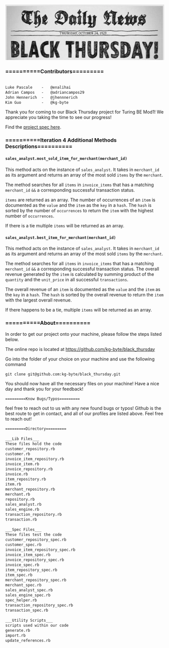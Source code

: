 
![Black Thursday](./pictures/black_thursday.jpg)

### ==========Contributors=========
```

Luke Pascale    -   @enalihai
Adrian Campos   -   @adriancampos29
John Hennerich  -   @jhennnerich
Kim Guo         -   @kg-byte
```

Thank you for coming to our Black Thursday project for Turing BE Mod1! We appreciate you taking the time to see our progress!

Find the [project spec here](http://backend.turing.io/module1/projects/black_thursday/).

### ==========Iteration 4 Additional Methods Descriptions==========

#### `sales_analyst.most_sold_item_for_merchant(merchant_id)`

This method acts on the instance of `sales_analyst`. It takes in `merchant_id`
as its argument and returns an array of the most sold `items` by the `merchant`.

The method searches for all `items` in `invoice_items` that has a matching `merchant_id`
`&&` a corresponding successful transaction status.

`items` are returned as an array.  The number of occurrences of an `item` is documented as the `value` and the `item` as the `key` in a `hash`. The `hash` is sorted by the number of `occurrences` to return the `item` with the highest number of `occurrences`.  

If there is a tie multiple `items` will be returned as an array.


#### `sales_analyst.best_item_for_merchant(merchant_id)`

This method acts on the instance of `sales_analyst`. It takes in `merchant_id`
as its argument and returns an array of the most sold `items` by the `merchant`.

The method searches for all `items` in `invoice_items` that has a matching `merchant_id` `&&` a corresponding successful transaction status. The overall revenue generated by the `item` is calculated by summing product of the `quantity` and the `unit_price` in all successful `transactions`.


The overall revenue of an `item` is documented as the `value` and the `item` as the `key` in a `hash`. The `hash` is sorted by the overall revenue to return the `item` with the largest overall revenue.

If there happens to be a tie, multiple `items` will be returned as an array.

### ==========About==========
In order to get our project onto your machine, please follow the steps listed below.

The online repo is located at https://github.com/kg-byte/black_thursday

Go into the folder of your choice on your machine and use the following command
```
git clone git@github.com:kg-byte/black_thursday.git
```
You should now have all the necessary files on your machine! Have a nice day and thank you for your feedback!

```
=========Know Bugs/Typos=========

```
feel free to reach out to us with any new found bugs or typos! Github is the best route to get in contact, and all of our profiles are listed above. Feel free to reach out!

```
=========Directory=========

___Lib Files___
These files hold the code
customer_repository.rb
customer.rb
invoice_item_repository.rb
invoice_item.rb
invoice_repository.rb
invoice.rb
item_repository.rb
item.rb
merchant_repository.rb
merchant.rb
repository.rb
sales_analyst.rb
sales_engine.rb
transaction_repository.rb
transaction.rb

___Spec Files___
These files test the code
customer_repository_spec.rb
customer_spec.rb
invoice_item_repository_spec.rb
invoice_item_spec.rb
invoice_repository_spec.rb
invoice_spec.rb
item_repository_spec.rb
item_spec.rb
merchant_repository_spec.rb
merchant_spec.rb
sales_analyst_spec.rb
sales_engine_spec.rb
spec_helper.rb
transaction_repository_spec.rb
transaction_spec.rb

___Utility Scripts___
scripts used within our code
generate.rb
import.rb
update_references.rb
```
